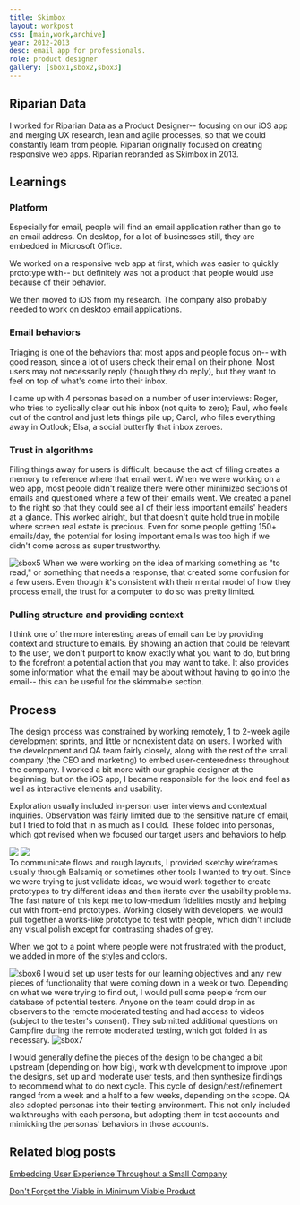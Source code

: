 ```yaml
---
title: Skimbox
layout: workpost
css: [main,work,archive]
year: 2012-2013
desc: email app for professionals.
role: product designer
gallery: [sbox1,sbox2,sbox3]
---
```


## Riparian Data
I worked for Riparian Data as a Product Designer-- focusing on our iOS app and merging UX research, lean and agile processes, so that we could constantly learn from people. Riparian originally focused on creating responsive web apps. Riparian rebranded as Skimbox in 2013.

## Learnings
### Platform
Especially for email, people will find an email application rather than go to an email address. On desktop, for a lot of businesses still, they are embedded in Microsoft Office.

We worked on a responsive web app at first, which was easier to quickly prototype with-- but definitely was not a product that people would use because of their behavior.

We then moved to iOS from my research. The company also probably needed to work on desktop email applications.
### Email behaviors
Triaging is one of the behaviors that most apps and people focus on-- with good reason, since a lot of users check their email on their phone. Most users may not necessarily reply (though they do reply), but they want to feel on top of what's come into their inbox. 

I came up with 4 personas based on a number of user interviews: Roger, who tries to cyclically clear out his inbox (not quite to zero); Paul, who feels out of the control and just lets things pile up; Carol, who files everything away in Outlook; Elsa, a social butterfly that inbox zeroes.
### Trust in algorithms
Filing things away for users is difficult, because the act of filing creates a memory to reference where that email went. When we were working on a web app, most people didn't realize there were other minimized sections of emails and questioned where a few of their emails went. We created a panel to the right so that they could see all of their less important emails' headers at a glance. This worked alright, but that doesn't quite hold true in mobile where screen real estate is precious. Even for some people getting 150+ emails/day, the potential for losing important emails was too high if we didn't come across as super trustworthy.

![sbox5](/images/portfolio/sbox5.png) When we were working on the idea of marking something as "to read," or something that needs a response, that created some confusion for a few users. Even though it's consistent with their mental model of how they process email, the trust for a computer to do so was pretty limited.
### Pulling structure and providing context
I think one of the more interesting areas of email can be by providing context and structure to emails. By showing an action that could be relevant to the user, we don't purport to know exactly what you want to do, but bring to the forefront a potential action that you may want to take. It also provides some information what the email may be about without having to go into the email-- this can be useful for the skimmable section. 
## Process
The design process was constrained by working remotely, 1 to 2-week agile development sprints, and little or nonexistent data on users. I worked with the development and QA team fairly closely, along with the rest of the small company (the CEO and marketing) to embed user-centeredness throughout the company. I worked a bit more with our graphic designer at the beginning, but on the iOS app, I became responsible for the look and feel as well as interactive elements and usability.

Exploration usually included in-person user interviews and contextual inquiries. Observation was fairly limited due to the sensitive nature of email, but I tried to fold that in as much as I could. These folded into personas, which got revised when we focused our target users and behaviors to help.

<div class="sketches">
	<img src="/images/portfolio/sketchsbox1.jpg">
	<img src="/images/portfolio/sketchsbox2.jpg">
</div>
To communicate flows and rough layouts, I provided sketchy wireframes usually through Balsamiq or sometimes other tools I wanted to try out. Since we were trying to just validate ideas, we would work together to create prototypes to try different ideas and then iterate over the usability problems. The fast nature of this kept me to low-medium fidelities mostly and helping out with front-end prototypes. Working closely with developers, we would pull together a works-like prototype to test with people, which didn't include any visual polish except for contrasting shades of grey.

When we got to a point where people were not frustrated with the product, we added in more of the styles and colors.

![sbox6](/images/portfolio/sbox6.png)
I would set up user tests for our learning objectives and any new pieces of functionality that were coming down in a week or two. Depending on what we were trying to find out, I would pull some people from our database of potential testers. Anyone on the team could drop in as observers to the remote moderated testing and had access to videos (subject to the tester's consent). They submitted additional questions on Campfire during the remote moderated testing, which got folded in as necessary.
![sbox7](/images/portfolio/sbox7.png)

I would generally define the pieces of the design to be changed a bit upstream (depending on how big), work with development to improve upon the designs, set up and moderate user tests, and then synthesize findings to recommend what to do next cycle. This cycle of design/test/refinement ranged from a week and a half to a few weeks, depending on the scope. QA also adopted personas into their testing environment. This not only included walkthroughs with each persona, but adopting them in test accounts and mimicking the personas' behaviors in those accounts. 


## Related blog posts
[Embedding User Experience Throughout a Small Company](/work/2012/10/21/embedding-ux)

[Don't Forget the Viable in Minimum Viable Product](/work/2013/12/30/mviablep)